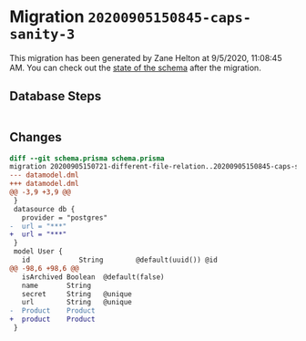 # Migration `20200905150845-caps-sanity-3`

This migration has been generated by Zane Helton at 9/5/2020, 11:08:45 AM.
You can check out the [state of the schema](./schema.prisma) after the migration.

## Database Steps

```sql

```

## Changes

```diff
diff --git schema.prisma schema.prisma
migration 20200905150721-different-file-relation..20200905150845-caps-sanity-3
--- datamodel.dml
+++ datamodel.dml
@@ -3,9 +3,9 @@
 }
 datasource db {
   provider = "postgres"
-  url = "***"
+  url = "***"
 }
 model User {
   id            String        @default(uuid()) @id
@@ -98,6 +98,6 @@
   isArchived Boolean  @default(false)
   name       String
   secret     String   @unique
   url        String   @unique
-  Product    Product
+  product    Product
 }
```



